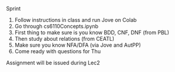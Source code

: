 Sprint

1. Follow instructions in class and run Jove on Colab
2. Go through cs6110Concepts.ipynb
3. First thing to make sure is you know BDD, CNF, DNF (from PBL)
4. Then study about relations (from CEATL)
5. Make sure you know NFA/DFA (via Jove and AutPP)
6. Come ready with questions for Thu

Assignment will be issued during Lec2


